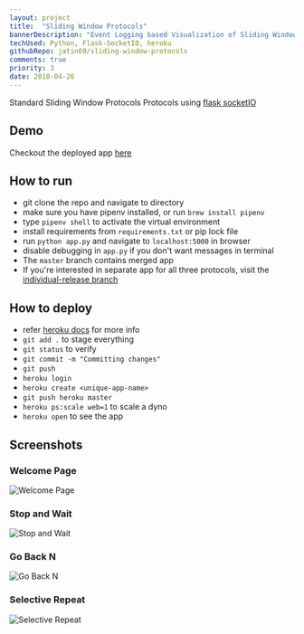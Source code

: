 ```yaml
---
layout: project
title:  "Sliding Window Protocols"
bannerDescription: "Event Logging based Visualization of Sliding Window Protocols."
techUsed: Python, Flask-SocketIO, heroku
githubRepo: jatin69/sliding-window-protocols
comments: true
priority: 3
date: 2018-04-26
---
```


Standard Sliding Window Protocols Protocols using [flask socketIO](https://github.com/miguelgrinberg/Flask-SocketIO)

## Demo

Checkout the deployed app 
<a href="https://jatin69-networks.herokuapp.com/" target="_blank" rel="noopener noreferrer"> here </a>

## How to run

* git clone the repo and navigate to directory
* make sure you have pipenv installed, or run `brew install pipenv`
* type `pipenv shell` to activate the virtual environment
* install requirements from `requirements.txt` or pip lock file
* run `python app.py` and navigate to `localhost:5000` in browser
* disable debugging in `app.py` if you don't want messages in terminal
* The `master` branch contains merged app
* If you're interested in separate app for all three protocols, visit the [individual-release branch](https://github.com/jatin69/mca204-networks/tree/individual-release)

## How to deploy

* refer [heroku docs](https://devcenter.heroku.com/articles/getting-started-with-python#introduction) for more info
* `git add .` to stage everything
* `git status` to verify
* `git commit -m "Committing changes"`
* `git push`
* `heroku login`
* `heroku create <unique-app-name>`
* `git push heroku master`
* `heroku ps:scale web=1` to scale a dyno
* `heroku open` to see the app

## Screenshots

### Welcome Page

![Welcome Page](https://raw.githubusercontent.com/jatin69/sliding-window-protocols/master/screenshots/index.png)

### Stop and Wait

![Stop and Wait](https://raw.githubusercontent.com/jatin69/sliding-window-protocols/master/screenshots/stop-and-wait.png)

### Go Back N

![Go Back N](https://raw.githubusercontent.com/jatin69/sliding-window-protocols/master/screenshots/go-back-N.png)

### Selective Repeat

![Selective Repeat](https://raw.githubusercontent.com/jatin69/sliding-window-protocols/master/screenshots/selective-repeat.png)
